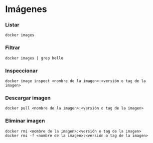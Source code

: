 # Imágenes

### Listar

```
docker images
```

### Filtrar

```
docker images | grep hello
```

### Inspeccionar

```
docker image inspect <nombre de la imagen>:<versión o tag de la imagen>
```

### Descargar imagen

```
docker pull <nombre de la imagen>:<versión o tag de la imagen>
```

### Eliminar imagen

```
docker rmi <nombre de la imagen>:<versión o tag de la imagen>
docker rmi -f <nombre de la imagen>:<versión o tag de la imagen>
```
